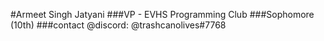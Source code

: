 #Armeet Singh Jatyani
###VP - EVHS Programming Club
###Sophomore (10th)
###contact @discord: @trashcanolives#7768